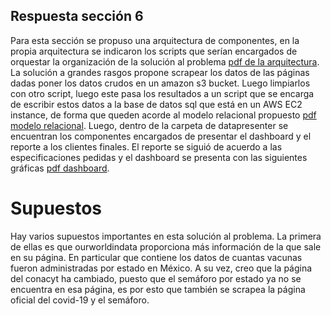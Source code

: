 ## Respuesta sección 6

Para esta sección se propuso una arquitectura de componentes, en la propia arquitectura se indicaron los scripts que serían encargados
de orquestar la organización de la solución al problema [pdf de la arquitectura](https://github.com/Carlos-Elias-Riv/examen_posicionamiento_carlos/blob/main/section_6/arquitecturapropuesta.pdf). 
La solución a grandes rasgos propone scrapear los datos de las páginas dadas poner los datos crudos en un amazon s3 bucket. Luego limpiarlos
con otro script, luego este pasa los resultados a un script que se encarga de escribir estos datos a la base de datos sql que está en un 
AWS EC2 instance, de forma que queden acorde al modelo relacional propuesto [pdf modelo relacional](https://github.com/Carlos-Elias-Riv/examen_posicionamiento_carlos/blob/main/section_6/modelorelacional.pdf). 
Luego, dentro de la carpeta de datapresenter se encuentran los componentes encargados de presentar el dashboard y el reporte a los clientes finales. 
El reporte se siguió de acuerdo a las especificaciones pedidas y el dashboard se presenta con las siguientes gráficas [pdf dashboard](https://github.com/Carlos-Elias-Riv/examen_posicionamiento_carlos/blob/main/section_6/dashboardproject%20.pdf). 

# Supuestos

Hay varios supuestos importantes en esta solución al problema. La primera de ellas es que ourworldindata proporciona más información de la que sale en su página. 
En particular que contiene los datos de cuantas vacunas fueron administradas por estado en México. A su vez, creo que la página del conacyt ha cambiado, 
puesto que el semáforo por estado ya no se encuentra en esa página, es por esto que también se scrapea la página oficial del covid-19 y el semáforo. 
